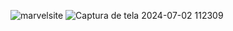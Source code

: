 ![marvelsite](https://github.com/hnrkDEV/MarvelComicsSiteClone/assets/114232200/423c14dc-4519-475a-bf20-9a7902d3ae11)
![Captura de tela 2024-07-02 112309](https://github.com/hnrkDEV/MarvelComicsSiteClone/assets/114232200/cb3b2465-2204-49fd-a30b-33709cae4869)
